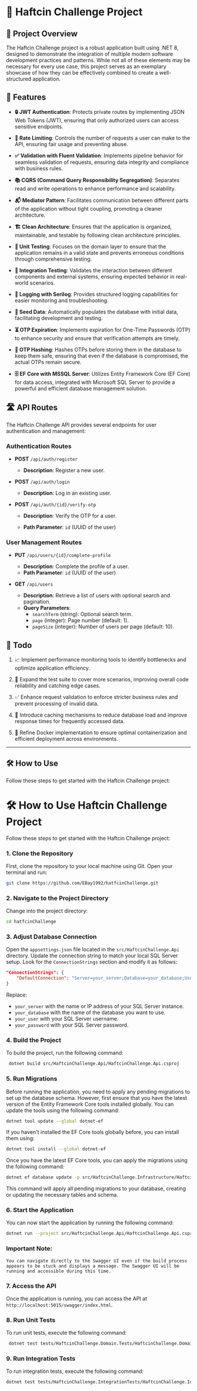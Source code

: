 # 🎉 Haftcin Challenge Project

## 📖 Project Overview

The Haftcin Challenge project is a robust application built using .NET 8, designed to demonstrate the integration of multiple modern software development practices and patterns. While not all of these elements may be necessary for every use case, this project serves as an exemplary showcase of how they can be effectively combined to create a well-structured application.

## 🚀 Features

- **🔒 JWT Authentication**: Protects private routes by implementing JSON Web Tokens (JWT), ensuring that only authorized users can access sensitive endpoints.

- **🚦 Rate Limiting**: Controls the number of requests a user can make to the API, ensuring fair usage and preventing abuse.

- **✅ Validation with Fluent Validation**: Implements pipeline behavior for seamless validation of requests, ensuring data integrity and compliance with business rules.

- **📚 CQRS (Command Query Responsibility Segregation)**: Separates read and write operations to enhance performance and scalability.

- **📬 Mediator Pattern**: Facilitates communication between different parts of the application without tight coupling, promoting a cleaner architecture.

- **🏗️ Clean Architecture**: Ensures that the application is organized, maintainable, and testable by following clean architecture principles.

- **🧪 Unit Testing**: Focuses on the domain layer to ensure that the application remains in a valid state and prevents erroneous conditions through comprehensive testing.

- **🔄 Integration Testing**: Validates the interaction between different components and external systems, ensuring expected behavior in real-world scenarios.

- **📝 Logging with Serilog**: Provides structured logging capabilities for easier monitoring and troubleshooting.

- **🌱 Seed Data**: Automatically populates the database with initial data, facilitating development and testing.

- **⏳ OTP Expiration**: Implements expiration for One-Time Passwords (OTP) to enhance security and ensure that verification attempts are timely.

- **🔐 OTP Hashing**: Hashes OTPs before storing them in the database to keep them safe, ensuring that even if the database is compromised, the actual OTPs remain secure.

- **🗄️ EF Core with MSSQL Server**: Utilizes Entity Framework Core (EF Core) for data access, integrated with Microsoft SQL Server to provide a powerful and efficient database management solution.

## 🛣️ API Routes

The Haftcin Challenge API provides several endpoints for user authentication and management:

### Authentication Routes

- **POST** `/api/auth/register`

  - **Description**: Register a new user.

- **POST** `/api/auth/login`

  - **Description**: Log in an existing user.

- **POST** `/api/auth/{id}/verify-otp`

  - **Description**: Verify the OTP for a user.

  - **Path Parameter**: `id` (UUID of the user)

### User Management Routes

- **PUT** `/api/users/{id}/complete-profile`

  - **Description**: Complete the profile of a user.
  - **Path Parameter**: `id` (UUID of the user)

- **GET** `/api/users`
  - **Description**: Retrieve a list of users with optional search and pagination.
  - **Query Parameters**:
    - `searchTerm` (string): Optional search term.
    - `page` (integer): Page number (default: 1).
    - `pageSize` (integer): Number of users per page (default: 10).

## 📅 Todo

1. 📈 Implement performance monitoring tools to identify bottlenecks and optimize application efficiency.

2. 🧪 Expand the test suite to cover more scenarios, improving overall code reliability and catching edge cases.

3. ✅ Enhance request validation to enforce stricter business rules and prevent processing of invalid data.

4. 🔄 Introduce caching mechanisms to reduce database load and improve response times for frequently accessed data.

5. 🐳 Refine Docker implementation to ensure optimal containerization and efficient deployment across environments.

---

## 🛠️ How to Use

Follow these steps to get started with the Haftcin Challenge project:

# 🛠️ How to Use Haftcin Challenge Project

Follow these steps to get started with the Haftcin Challenge project:

### 1. Clone the Repository

First, clone the repository to your local machine using Git. Open your terminal and run:

```bash
git clone https://github.com/EBay1992/hatfcinChallenge.git
```

### 2. Navigate to the Project Directory

Change into the project directory:

```bash
cd hatfcinChallenge
```

### 3. Adjust Database Connection

Open the `appsettings.json` file located in the `src/HaftcinChallenge.Api` directory. Update the connection string to match your local SQL Server setup. Look for the `ConnectionStrings` section and modify it as follows:

```json
"ConnectionStrings": {
    "DefaultConnection": "Server=your_server;Database=your_database;User Id=your_user;Password=your_password;"
}
```

Replace:

- `your_server` with the name or IP address of your SQL Server instance.
- `your_database` with the name of the database you want to use.
- `your_user` with your SQL Server username.
- `your_password` with your SQL Server password.

### 4. Build the Project

To build the project, run the following command:

```bash
 dotnet build src/HaftcinChallenge.Api/HaftcinChallenge.Api.csproj
```

### 5. Run Migrations

Before running the application, you need to apply any pending migrations to set up the database schema. However, first ensure that you have the latest version of the Entity Framework Core tools installed globally. You can update the tools using the following command:

```bash
dotnet tool update --global dotnet-ef
```

If you haven't installed the EF Core tools globally before, you can install them using:

```bash
dotnet tool install --global dotnet-ef
```

Once you have the latest EF Core tools, you can apply the migrations using the following command:

```bash
dotnet ef database update -p src/HaftcinChallenge.Infrastructure/HaftcinChallenge.Infrastructure.csproj -s src/HaftcinChallenge.Api/HaftcinChallenge.Api.csproj
```

This command will apply all pending migrations to your database, creating or updating the necessary tables and schema.

### 6. Start the Application

You can now start the application by running the following command:

```bash
dotnet run --project src/HaftcinChallenge.Api/HaftcinChallenge.Api.csproj
```

### Important Note:
    You can navigate directly to the Swagger UI even if the build process appears to be stuck and displays a message. The Swagger UI will be running and accessible during this time.

### 7. Access the API

Once the application is running, you can access the API at `http://localhost:5015/swagger/index.html`.

### 8. Run Unit Tests

To run unit tests, execute the following command:

```bash
 dotnet test tests/HaftcinChallenge.Domain.Tests/HaftcinChallenge.Domain.Tests.csproj
```

### 9. Run Integration Tests

To run integration tests, execute the following command:

```bash
dotnet test tests/HaftcinChallenge.IntegrationTests/HaftcinChallenge.IntegrationTests.csproj
```
